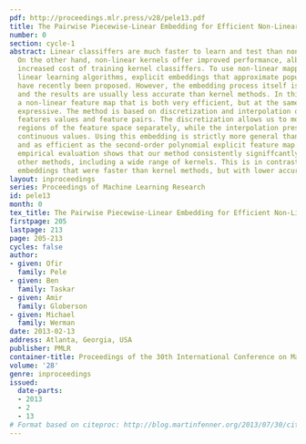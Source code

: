 ```yaml
---
pdf: http://proceedings.mlr.press/v28/pele13.pdf
title: The Pairwise Piecewise-Linear Embedding for Efficient Non-Linear Classification
number: 0
section: cycle-1
abstract: Linear classiffers are much faster to learn and test than non-linear ones.
  On the other hand, non-linear kernels offer improved performance, albeit at the
  increased cost of training kernel classiffers. To use non-linear mappings with efficient
  linear learning algorithms, explicit embeddings that approximate popular kernels
  have recently been proposed. However, the embedding process itself is often costly
  and the results are usually less accurate than kernel methods. In this work we propose
  a non-linear feature map that is both very efficient, but at the same time highly
  expressive. The method is based on discretization and interpolation of individual
  features values and feature pairs. The discretization allows us to model different
  regions of the feature space separately, while the interpolation preserves the original
  continuous values. Using this embedding is strictly more general than a linear model
  and as efficient as the second-order polynomial explicit feature map. An extensive
  empirical evaluation shows that our method consistently signiffcantly outperforms
  other methods, including a wide range of kernels. This is in contrast to other proposed
  embeddings that were faster than kernel methods, but with lower accuracy.
layout: inproceedings
series: Proceedings of Machine Learning Research
id: pele13
month: 0
tex_title: The Pairwise Piecewise-Linear Embedding for Efficient Non-Linear Classification
firstpage: 205
lastpage: 213
page: 205-213
cycles: false
author:
- given: Ofir
  family: Pele
- given: Ben
  family: Taskar
- given: Amir
  family: Globerson
- given: Michael
  family: Werman
date: 2013-02-13
address: Atlanta, Georgia, USA
publisher: PMLR
container-title: Proceedings of the 30th International Conference on Machine Learning
volume: '28'
genre: inproceedings
issued:
  date-parts:
  - 2013
  - 2
  - 13
# Format based on citeproc: http://blog.martinfenner.org/2013/07/30/citeproc-yaml-for-bibliographies/
---
```

